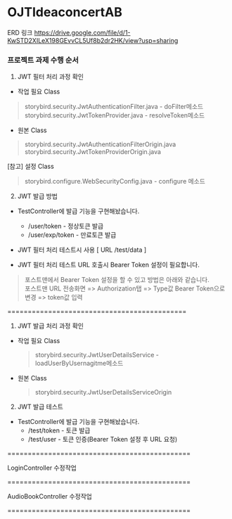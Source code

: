 # OJTIdeaconcertAB

ERD 링크
https://drive.google.com/file/d/1-KwSTD2XILeX198GEvvCL5Uf8b2dr2HK/view?usp=sharing
    
   ### 프로젝트 과제 수행 순서

1. JWT 필터 처리 과정 확인
  - 작업 필요 Class   
  >storybird.security.JwtAuthenticationFilter.java - doFilter메소드   
  >storybird.security.JwtTokenProvider.java - resolveToken메소드

  - 원본 Class
  >storybird.security.JwtAuthenticationFilterOrigin.java   
  >storybird.security.JwtTokenProviderOrigin.java   

  [참고] 설정 Class
  >storybird.configure.WebSecurityConfig.java - configure 메소드


2. JWT 발급 방법
  - TestController에 발급 기능을 구현해놨습니다.
    * /user/token - 정상토큰 발급
    * /user/exp/token - 만료토큰 발급

  - JWT 필터 처리 테스트시 사용 [ URL /test/data ]

  - JWT 필터 처리 테스트 URL 호출시 Bearer Token 설정이 필요합니다.

  >포스트맨에서 Bearer Token 설정을 할 수 있고 방법은 아래와 같습니다.   
  >포스트맨 URL 전송화면 => Authorization탭 => Type값 Bearer Token으로 변경 => token값 입력

============================================
1. JWT 발급 처리 과정 확인
  - 작업 필요 Class
    >storybird.security.JwtUserDetailsService - loadUserByUsernagitme메소드
  
  - 원본 Class
    >storybird.security.JwtUserDetailsServiceOrigin
  
2. JWT 발급 테스트
  - TestController에 발급 기능을 구현해놨습니다.
    * /test/token - 토큰 발급
    * /test/user - 토큰 인증(Bearer Token 설정 후 URL 요청)
  
=============================================

LoginController 수정작업

=============================================

AudioBookController 수정작업

=============================================

